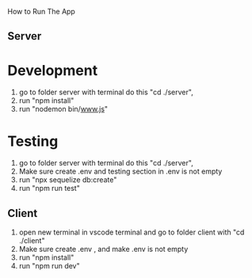 How to Run The App

## Server

# Development

1. go to folder server with terminal do this "cd ./server",
2. run "npm install"
3. run "nodemon bin/www.js"

# Testing

1. go to folder server with terminal do this "cd ./server",
2. Make sure create .env and testing section in .env is not empty
3. run "npx sequelize db:create"
4. run "npm run test"

## Client

1. open new terminal in vscode terminal and go to folder client with "cd ./client"
2. Make sure create .env , and make .env is not empty
3. run "npm install"
4. run "npm run dev"
